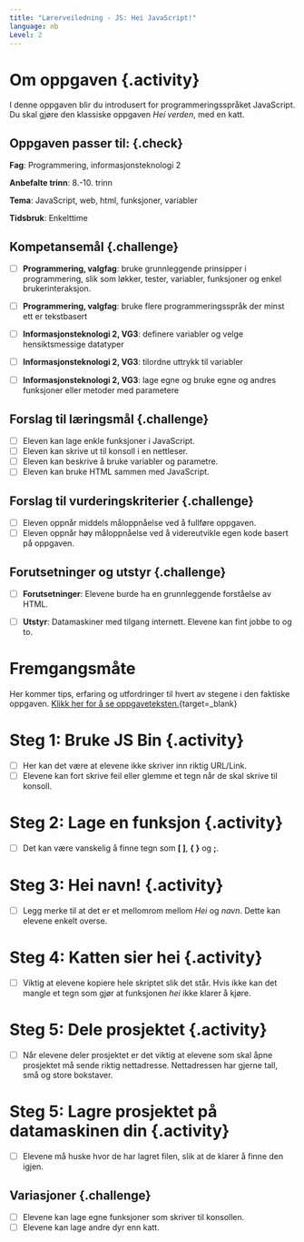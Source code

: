 ```yaml
---
title: "Lærerveiledning - JS: Hei JavaScript!"
language: nb
Level: 2
---
```


# Om oppgaven {.activity}
I denne oppgaven blir du introdusert for programmeringsspråket JavaScript. Du skal gjøre den klassiske oppgaven _Hei verden_, med en katt.

## Oppgaven passer til: {.check}
 __Fag__: Programmering, informasjonsteknologi 2

__Anbefalte trinn__: 8.-10. trinn

__Tema__: JavaScript, web, html, funksjoner, variabler

__Tidsbruk__: Enkelttime


## Kompetansemål {.challenge}

- [ ] __Programmering, valgfag__: bruke grunnleggende prinsipper i programmering, slik som løkker, tester, variabler, funksjoner og enkel brukerinteraksjon.

- [ ] __Programmering, valgfag__: bruke flere programmeringsspråk der minst ett er tekstbasert

- [ ] __Informasjonsteknologi 2, VG3__: definere variabler og velge hensiktsmessige datatyper

- [ ] __Informasjonsteknologi 2, VG3__: tilordne uttrykk til variabler

- [ ] __Informasjonsteknologi 2, VG3__: lage egne og bruke egne og andres funksjoner eller metoder med parametere


## Forslag til læringsmål {.challenge}

- [ ] Eleven kan lage enkle funksjoner i JavaScript.
- [ ] Eleven kan skrive ut til konsoll i en nettleser.
- [ ] Eleven kan beskrive å bruke variabler og parametre. 
- [ ] Eleven kan bruke HTML sammen med JavaScript.

## Forslag til vurderingskriterier {.challenge}
- [ ] Eleven oppnår middels måloppnåelse ved å fullføre oppgaven.
- [ ] Eleven oppnår høy måloppnåelse ved å videreutvikle egen kode basert på oppgaven.

## Forutsetninger og utstyr {.challenge}
- [ ] __Forutsetninger__: Elevene burde ha en grunnleggende forståelse av HTML.

- [ ] __Utstyr__: Datamaskiner med tilgang internett. Elevene kan fint jobbe to og to.


# Fremgangsmåte
Her kommer tips, erfaring og utfordringer til hvert av stegene i den faktiske oppgaven. [Klikk her for å se oppgaveteksten.](hei_js.html){target=_blank}

# Steg 1: Bruke JS Bin {.activity}
- [ ] Her kan det være at elevene ikke skriver inn riktig URL/Link.
- [ ] Elevene kan fort skrive feil eller glemme et tegn når de skal skrive til konsoll.

# Steg 2: Lage en funksjon {.activity}
- [ ] Det kan være vanskelig å finne tegn som __[ ]__, __{ }__ og __;__.

# Steg 3: Hei navn! {.activity}
- [ ] Legg merke til at det er et mellomrom mellom _Hei_ og _navn_. Dette kan elevene enkelt overse.

# Steg 4: Katten sier hei {.activity}
- [ ] Viktig at elevene kopiere hele skriptet slik det står. Hvis ikke kan det mangle et tegn som gjør at funksjonen _hei_ ikke klarer å kjøre.

# Steg 5: Dele prosjektet {.activity}
- [ ] Når elevene deler prosjektet er det viktig at elevene som skal åpne prosjektet må sende riktig nettadresse. Nettadressen har gjerne tall, små og store bokstaver.

# Steg 5: Lagre prosjektet på datamaskinen din {.activity}
- [ ] Elevene må huske hvor de har lagret filen, slik at de klarer å finne den igjen.

## Variasjoner {.challenge}
- [ ] Elevene kan lage egne funksjoner som skriver til konsollen.
- [ ] Elevene kan lage andre dyr enn katt.

